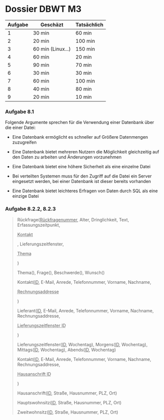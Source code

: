 # Dossier DBWT M3

| Aufgabe | Geschäzt          | Tatsächlich |
| ------- | ----------------- | ----------- |
| $1$     | 30 min            | 60 min      |
| $2$     | 20 min            | 100 min      |
| $3$     | 60 min (Linux...) | 150 min     |
| $4$     | 60 min            | 20 min      |
| $5$     | 90 min            | 70 min             |
| $6$     | 30 min            | 30 min      |
| $7$     | 60 min            | 100 min     |
| $8$     | 40 min            | 80 min      |
| $9$     | 20 min            | 10 min      |

### Aufgabe 8.1

Folgende Argumente sprechen für die Verwendung einer Datenbank über die einer Datei:

- Eine Datenbank ermöglicht es schneller auf Größere Datenmengen zuzugreifen

- Eine Datenbank bietet mehreren Nutzern die Möglichkeit gleichzeitig auf den Daten zu arbeiten und Änderungen vorzunehmen

- Eine Datenbank bietet eine höhere Sicherheit als eine einzelne Datei

- Bei verteilten Systemen muss für den Zugriff auf die Datei ein Server eingesetzt werden, bei einer Datenbank ist dieser bereits vorhanden

- Eine Datenbank bietet leichteres Erfragen von Daten durch SQL als eine einzige Datei

### Aufgabe 8.2.2, 8.2.3

> Rückfrage(<u>Rückfragenummer</u>, Alter, Dringlichkeit, Text, Erfassungszeitpunkt, <p style="text-decoration:underline;text-decoration-style: dotted;">Kontakt</p>, Lieferungszeitfenster, <p style="text-decoration:underline;text-decoration-style: dotted;">Thema</p>)
> 
> 
> 
> Thema(), Frage(), Beschwerde(), Wunsch()
> 
> 
> 
> Kontakt(<u>ID</u>, E-Mail, Anrede, Telefonnummer,  Vorname, Nachname, <p style="text-decoration:underline;text-decoration-style: dotted;">Rechnungsaddresse</p>)
> 
> 
> 
> Lieferant(<u>ID</u>, E-Mail, Anrede, Telefonnummer, Vorname, Nachname, Rechnungsaddresse, <p style="text-decoration:underline;text-decoration-style: dotted;">Lieferungszeitfenster ID</p>)
> 
> 
> 
> Lieferungszeitfenster(<u>ID</u>, Wochentag), Morgens(<u>ID</u>, Wochentag), Mittags(<u>ID</u>, Wochentag), Abends(<u>ID</u>, Wochentag)
> 
> 
> 
> Kontakt(<u>ID</u>, E-Mail, Anrede, Telefonnummer, Vorname, Nachname, Rechnungsaddresse, <p style="text-decoration:underline;text-decoration-style: dotted;">Hausanschrift ID</p>)
> 
> 
> 
> Hausanschrift(<u>ID</u>, Straße, Hausnummer, PLZ, Ort)
> 
> Hauptswohnsitz(<u>ID</u>, Straße, Hausnummer, PLZ, Ort)
> 
> Zweitwohnsitz(<u>ID</u>, Straße, Hausnummer, PLZ, Ort)


